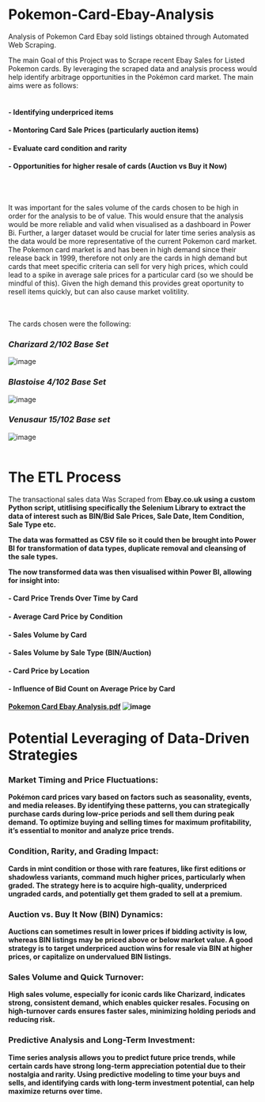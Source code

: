 # Pokemon-Card-Ebay-Analysis
Analysis of Pokemon Card Ebay sold listings obtained through Automated Web Scraping. 

The main Goal of this Project was to Scrape recent Ebay Sales for Listed Pokemon cards. By leveraging the scraped data and analysis process would help identify arbitrage opportunities in the Pokémon card market. The main aims were as follows:
<br></br>
#### - Identifying underpriced items 
#### - Montoring Card Sale Prices (particularly auction items)
#### - Evaluate card condition and rarity
#### - Opportunities for higher resale of cards (Auction vs Buy it Now)
<br></br>

It was important for the sales volume of the cards chosen to be high in order for the analysis to be of value.  This would ensure that the analysis would be more reliable and valid when visualised as a dashboard in Power Bi. Further, a larger dataset would be crucial for later time series analysis as the data would be more representative of the current Pokemon card market. The Pokemon card market is and has been in high demand since their release back in 1999, therefore not only are the cards in high demand but cards that meet specific criteria can sell for very high prices, which could lead to a spike in average sale prices for a particular card (so we should be mindful of this). Given the high demand this provides great oportunity to resell items quickly, but can also cause market volitility.

<br></br>
The cards chosen were the following: 
### ***Charizard 2/102 Base Set***
![image](https://github.com/user-attachments/assets/233bbe53-0ef1-48ab-bfed-f9ac46c71821)

### ***Blastoise 4/102 Base Set***
![image](https://github.com/user-attachments/assets/3391ebd4-5d6c-4f38-9bfd-a46b577eacb0)

### ***Venusaur 15/102 Base set***
![image](https://github.com/user-attachments/assets/3806d4cb-8654-4a18-b6c7-2d34aa9cbf60)
<br></br>

# The ETL Process
The transactional sales data Was Scraped from <b>Ebay.co.uk<b/> using a custom Python script, utitlising specifically the Selenium Library to extract the data of interest such as BIN/Bid Sale Prices, Sale Date, Item Condition, Sale Type etc. 

The data was formatted as CSV file so it could then be brought into Power BI for transformation of data types, duplicate removal and cleansing of the sale types. 

The now transformed data was then visualised within Power BI, allowing for insight into:
#### - Card Price Trends Over Time by Card
#### - Average Card Price by Condition 
#### - Sales Volume by Card
#### - Sales Volume by Sale Type (BIN/Auction)
#### - Card Price by Location
#### - Influence of Bid Count on Average Price by Card

[Pokemon Card Ebay Analysis.pdf](https://github.com/user-attachments/files/16195697/Pokemon.Card.Ebay.Analysis.pdf)
![image](https://github.com/user-attachments/assets/b6b5a60d-8127-4ba0-b716-d76d65cf33b5)

# Potential Leveraging of Data-Driven Strategies

### Market Timing and Price Fluctuations:
Pokémon card prices vary based on factors such as seasonality, events, and media releases. By identifying these patterns, you can strategically purchase cards during low-price periods and sell them during peak demand. To optimize buying and selling times for maximum profitability, it’s essential to monitor and analyze price trends.

### Condition, Rarity, and Grading Impact:
Cards in mint condition or those with rare features, like first editions or shadowless variants, command much higher prices, particularly when graded. The strategy here is to acquire high-quality, underpriced ungraded cards, and potentially get them graded to sell at a premium.

### Auction vs. Buy It Now (BIN) Dynamics:
Auctions can sometimes result in lower prices if bidding activity is low, whereas BIN listings may be priced above or below market value. A good strategy is to target underpriced auction wins for resale via BIN at higher prices, or capitalize on undervalued BIN listings.

### Sales Volume and Quick Turnover:
High sales volume, especially for iconic cards like Charizard, indicates strong, consistent demand, which enables quicker resales. Focusing on high-turnover cards ensures faster sales, minimizing holding periods and reducing risk.

### Predictive Analysis and Long-Term Investment:
Time series analysis allows you to predict future price trends, while certain cards have strong long-term appreciation potential due to their nostalgia and rarity. Using predictive modeling to time your buys and sells, and identifying cards with long-term investment potential, can help maximize returns over time.
